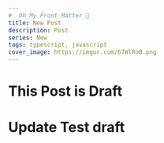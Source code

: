 ```yaml
---
#  Oh My Front Matter 🤩
title: New Post
description: Post
series: New
tags: typescript, javascript
cover_image: https://imgur.com/67WlRoB.png
---
```


# This Post is Draft

# Update Test draft

